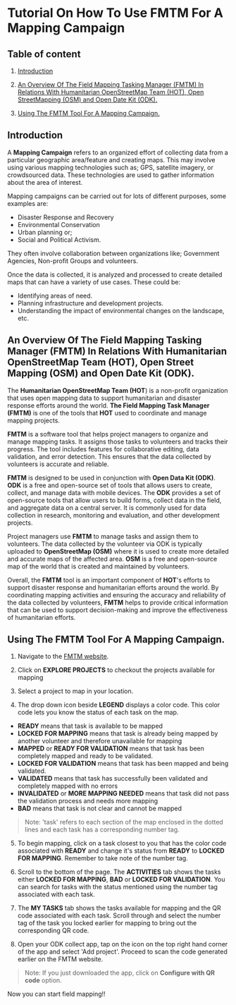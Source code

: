 # Tutorial On How To Use FMTM For A Mapping Campaign

## Table of content

1. [Introduction](#introduction)

2. [An Overview Of The Field Mapping Tasking Manager (FMTM) In Relations With Humanitarian OpenStreetMap Team (HOT), Open StreetMapping (OSM) and Open Date Kit (ODK).](#an-overview-of-the-field-mapping-tasking-manager-fmtm-in-relations-with-humanitarian-openstreetmap-team-hot-open-street-mapping-osm-and-open-date-kit-odk)

3. [Using The FMTM Tool For A Mapping Campaign.](#using-the-fmtm-tool-for-a-mapping-campaign)

## Introduction

A **Mapping Campaign** refers to an organized effort of collecting data
from a particular geographic area/feature and creating maps. This may
involve using various mapping technologies such as; GPS, satellite
imagery, or crowdsourced data. These technologies are used to gather
information about the area of interest.

Mapping campaigns can be carried out for lots of different purposes,
some examples are:

- Disaster Response and Recovery
- Environmental Conservation
- Urban planning or;
- Social and Political Activism.

They often involve collaboration between organizations like; Government
Agencies, Non-profit Groups and volunteers.

Once the data is collected, it is analyzed and processed to create
detailed maps that can have a variety of use cases. These could be:

- Identifying areas of need.
- Planning infrastructure and development projects.
- Understanding the impact of environmental changes on the landscape,
  etc.

## An Overview Of The Field Mapping Tasking Manager (FMTM) In Relations With Humanitarian OpenStreetMap Team (HOT), Open Street Mapping (OSM) and Open Date Kit (ODK).

The **Humanitarian OpenStreetMap Team (HOT**) is a non-profit
organization that uses open mapping data to support humanitarian and
disaster response efforts around the world. **The Field Mapping Task
Manager (FMTM)** is one of the tools that **HOT** used to coordinate and
manage mapping projects.

**FMTM** is a software tool that helps project managers to organize and
manage mapping tasks. It assigns those tasks to volunteers and tracks
their progress. The tool includes features for collaborative editing,
data validation, and error detection. This ensures that the data
collected by volunteers is accurate and reliable.

**FMTM** is designed to be used in conjunction with **Open Data Kit
(ODK)**. **ODK** is a free and open-source set of tools that allows
users to create, collect, and manage data with mobile devices. The
**ODK** provides a set of open-source tools that allow users to build
forms, collect data in the field, and aggregate data on a central
server. It is commonly used for data collection in research, monitoring
and evaluation, and other development projects.

Project managers use **FMTM** to manage tasks and assign them to
volunteers. The data collected by the volunteer via ODK is typically
uploaded to **OpenStreetMap (OSM)** where it is used to create more
detailed and accurate maps of the affected area. **OSM** is a free and
open-source map of the world that is created and maintained by
volunteers.

Overall, the **FMTM** tool is an important component of **HOT**'s
efforts to support disaster response and humanitarian efforts around the
world. By coordinating mapping activities and ensuring the accuracy and
reliability of the data collected by volunteers, **FMTM** helps to
provide critical information that can be used to support decision-making
and improve the effectiveness of humanitarian efforts.

## Using The FMTM Tool For A Mapping Campaign.

1. Navigate to the [FMTM website](https://fmtm.hotosm.org/).

2. Click on **EXPLORE PROJECTS** to checkout the projects available for
   mapping

3. Select a project to map in your location.

4. The drop down icon beside **LEGEND** displays a color code. This
   color code lets you know the status of each task on the map.

- **READY** means that task is available to be mapped
- **LOCKED FOR MAPPING** means that task is already being mapped by
  another volunteer and therefore unavailable for mapping
- **MAPPED** or **READY FOR VALIDATION** means that task has been
  completely mapped and ready to be validated.
- **LOCKED FOR VALIDATION** means that task has been mapped and being
  validated.
- **VALIDATED** means that task has successfully been validated and
  completely mapped with no errors
- **INVALIDATED** or **MORE MAPPING NEEDED** means that task did not
  pass the validation process and needs more mapping
- **BAD** means that task is not clear and cannot be mapped

> Note: 'task' refers to each section of the map enclosed in the dotted
> lines and each task has a corresponding number tag.

5. To begin mapping, click on a task closest to you that has the color
   code associated with **READY** and change it's status from **READY**
   to **LOCKED FOR MAPPING**. Remember to take note of the number tag.

6. Scroll to the bottom of the page. The **ACTIVITIES** tab shows the
   tasks either **LOCKED FOR MAPPING**, **BAD** or **LOCKED FOR
   VALIDATION**. You can search for tasks with the status mentioned
   using the number tag associated with each task.

7. The **MY TASKS** tab shows the tasks available for mapping and the QR
   code associated with each task. Scroll through and select the number
   tag of the task you locked earlier for mapping to bring out the
   corresponding QR code.

8. Open your ODK collect app, tap on the icon on the top right hand
   corner of the app and select 'Add project'. Proceed to scan the code
   generated earlier on the FMTM website.

> Note: If you just downloaded the app, click on **Configure with QR
> code** option.

Now you can start field mapping!!
